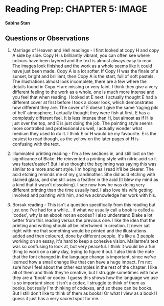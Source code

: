 # Reading Prep: CHAPTER 5: IMAGE 

#### Sabina Stan

## Questions or Observations

1. Marriage of Heaven and Hell readings - I first looked at copy H and copy A side by side. Copy H is brilliantly vibrant, you can often see where colours have been layered and the text is almost always easy to read. The images look finished and the work as a whole seems like it could have just been made. Copy A is a lot softer. If Copy H was the finale of a sunset, bright and brilliant, then Copy A is the start, full of soft pastels. The illustrations almost look incomplete, there are a few where the details found in Copy H are missing or very faint. I think they give a very different feeling to the work as a whole, one is much more intense and you feel that when reading. I looked at E next. I actually thought E had a different cover at first before I took a closer look, which demonstrates how different they are. The cover of E doesn't give the same 'raging pits of hell' atmosphere, I actually thought they were fish at first. E has a completely different feel. It is less intense than H, but almost as if H is just over the top, and E is just doing the job. The painting style seems more controlled and professional as well, I actually wonder what medium they used to do it. I think E or H would be my favourite. E is the easiest to read though, as the yellow on the later pages of H is confusing with the text. 

2. Illuminated printing reading - I'm a few sections in, and still lost on the significance of Blake. He reinvented a printing style with nitric acid so it was faster/easier? But I also thought the beginning was saying this was similar to a more ancient style. I'm hoping as I read it'll be clearer. 
The acid etching reminds me of my grandmother. She did acid etching with stained glass, and she still uses a feather in the acid (It blew my mind as a kind that it wasn't dissolving). I see now how he was doing very different printing than the time usually had. I also love his wife getting involved and painting with him, and we acknowledge her work with his.  

3. Borsuk reading - This isn't a question specifically from this reading but just one I've had for a while... if what we usually call a book is called a 'codex', why is an ebook not an ecodex? I also understand Blake a lot better from this reading versus the previous one. I like the idea that the printing and writing should all be intertwined in creation. It never sat right with me that something would be printed and the illustrations added and then coloured, done by different people. It's like a 3 people working on an essay, it's hard to keep a cohesive vision. Mallarme's text was so confusing to look at, but very peaceful. I think it would be a fun thing to work on a rainy day, trying to figure it out. I also think the note that the font changed in the language change is important, since we've learned how a small change like that can have a huge impact. 
I'm not sure how I feel about the other examples in the rest of the chapter. I like all of them and think they're creative, but I struggle sometimes with how they are a 'book' or codex. I guess this shows how the language we use is so important since it isn't a codex. I struggle to think of them as books, but really I'm thinking of codexes, and so these can be books. But I still don't like to think of them as books! Or what I view as a book! I guess it just has a very sacred spot for me. 
